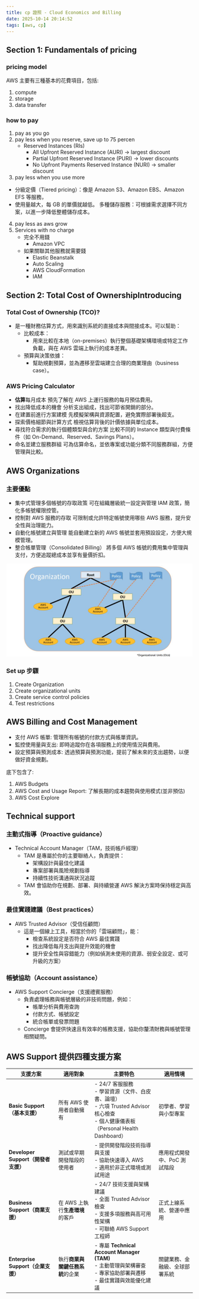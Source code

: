 ```yaml
---
title: cp 證照 - Cloud Economics and Billing
date: 2025-10-14 20:14:52
tags: [aws, cp]
---
```


## Section 1: Fundamentals of pricing
### pricing model
AWS 主要有三種基本的花費項目，包括:
1. compute
2. storage
3. data transfer

### how to pay
1. pay as you go
2. pay less when you reserve, save up to 75 percen
   - Reserved Instances (RIs)
     - All Upfront Reserved Instance (AURI) → largest discount
     - Partial Upfront Reserved Instance (PURI) → lower discounts
     - No Upfront Payments Reserved Instance (NURI) → smaller discount
3. pay less when you use more 
  - 分級定價（Tiered pricing）：像是 Amazon S3、Amazon EBS、Amazon EFS 等服務，
  - 使用量越大，每 GB 的單價就越低。
多種儲存服務：可根據需求選擇不同方案，以進一步降低整體儲存成本。
4. pay less as aws grow
5. Services with no charge
   - 完全不用錢
     - Amazon VPC
   - 如果關聯其他服務就需要錢
     - Elastic Beanstalk
     - Auto Scaling
     - AWS CloudFormation
     - IAM

## Section 2: Total Cost of OwnershipIntroducing 
### Total Cost of Ownership (TCO)?  
- 是一種財務估算方式，用來識別系統的直接成本與間接成本。可以幫助：
  - 比較成本：
    - 用來比較在本地（on-premises）執行整個基礎架構環境或特定工作負載，與在 AWS 雲端上執行的成本差異。
  - 預算與決策依據：
    - 幫助規劃預算，並為遷移至雲端建立合理的商業理由（business case）。 

### AWS Pricing Calculator

* **估算**每月成本
  預先了解在 AWS 上運行服務的每月預估費用。
* 找出降低成本的機會
  分析支出組成，找出可節省開銷的部分。
* 在建置前進行方案建模
  先模擬架構與資源配置，避免實際部署後超支。
* 探索價格細節與計算方式
  檢視估算背後的計價依據與單位成本。
* 尋找符合需求的執行個體類型與合約方案
  比較不同的 Instance 類型與付費條件（如 On-Demand、Reserved、Savings Plans）。
* 命名並建立服務群組
  可為估算命名，並依專案或功能分類不同服務群組，方便管理與比較。

## AWS Organizations
### 主要優點

* 集中式管理多個帳號的存取政策
  可在組織層級統一設定與管理 IAM 政策，簡化多帳號權限控管。
* 控制對 AWS 服務的存取
  可限制或允許特定帳號使用哪些 AWS 服務，提升安全性與治理能力。
* 自動化帳號建立與管理
  能自動建立新的 AWS 帳號並套用預設設定，方便大規模管理。
* 整合帳單管理（Consolidated Billing）
  將多個 AWS 帳號的費用集中管理與支付，方便追蹤總成本並享有量價折扣。

![alt text](images/AWS/cp/img1.png)

### Set up 步驟
1. Create Organization 
2. Create organizational units
3. Create service control policies
4. Test restrictions

## AWS Billing and Cost Management
- 支付 AWS 帳單: 管理所有帳號的付款方式與帳單資訊。
- 監控使用量與支出: 即時追蹤你在各項服務上的使用情況與費用。
- 設定預算與預測成本: 透過預算與預測功能，提前了解未來的支出趨勢，以便做好資金規劃。

底下包含了:
1. AWS Budgets
2. AWS Cost and Usage Report: 了解長期的成本趨勢與使用模式(並非預估)
3. AWS Cost Explore

## Technical support 
### 主動式指導（Proactive guidance）
- Technical Account Manager（TAM，技術帳戶經理）
  - TAM 是專屬於你的主要聯絡人，負責提供：
    - 架構設計與最佳化建議
    - 專案部署與風險規劃指導
    - 持續性技術溝通與狀況追蹤
  - TAM 會協助你在規劃、部署、與持續營運 AWS 解決方案時保持穩定與高效。

### 最佳實踐建議（Best practices）

- AWS Trusted Advisor（受信任顧問）
  - 這是一個線上工具，相當於你的「雲端顧問」，能：
    - 檢查系統設定是否符合 AWS 最佳實踐
    - 找出降低每月支出與提升效能的機會
    - 提升安全性與容錯能力（例如偵測未使用的資源、弱安全設定、或可升級的方案）

### 帳號協助（Account assistance）
- AWS Support Concierge（支援禮賓服務）
  - 負責處理帳務與帳號層級的非技術問題，例如：
    - 帳單分析與費用查詢
    - 付款方式、帳號設定
    - 統合帳單或發票問題
  - Concierge 會提供快速且有效率的帳務支援，協助你釐清財務與帳號管理相關疑問。

## AWS Support 提供四種支援方案
| 支援方案                         | 適用對象                 | 主要特色                                                                                                  | 適用情境             |
| ---------------------------- | -------------------- | ----------------------------------------------------------------------------------------------------- | ---------------- |
| **Basic Support（基本支援）**      | 所有 AWS 使用者自動擁有       | - 24/7 客服服務<br>- 學習資源（文件、白皮書、論壇）<br>- 六項 Trusted Advisor 核心檢查<br>- 個人健康儀表板（Personal Health Dashboard） | 初學者、學習與小型專案      |
| **Developer Support（開發者支援）** | 測試或早期開發階段的使用者        | - 提供開發階段技術指導與支援<br>- 協助快速導入 AWS<br>- 適用於非正式環境或測試用途                                                    | 應用程式開發中、PoC 測試階段 |
| **Business Support（商業支援）**   | 在 AWS 上執行**生產環境**的客戶 | - 24/7 技術支援與架構建議<br>- 全面 Trusted Advisor 檢查<br>- 支援多項服務與高可用性架構<br>- 可聯絡 AWS Support 工程師               | 正式上線系統、營運中應用     |
| **Enterprise Support（企業支援）** | 執行**商業與關鍵任務系統**的企業   | - 專屬 **Technical Account Manager (TAM)**<br>- 主動管理與架構審查<br>- 專家協助部署與遷移<br>- 最佳實踐與效能優化建議               | 關鍵業務、金融級、全球部署系統  |
